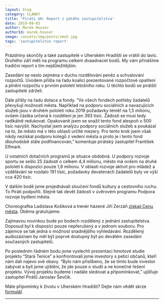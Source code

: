 ```yaml
---
layout: blog
category: CLANKY
title: 'Piráti UH: Report z pátého zastupitelstva'
date: 2019-09-03
author: Marek Houser
authorId: marek.houser
image: /assets/img/posts/zmuh.jpg
tags: 'zastupitelstvo report'
---
```

Prázdniny skončily a také zastupitelé v Uherském Hradišti se vrátili do lavic. Druhého září měli na programu celkem dvaadvacet bodů.  My vám přinášíme tradiční report s tím nejdůležitějším.

Zasedání se neslo zejména v duchu rozdělování peněz a schvalování rozpočtů. Úvodem přišla na řadu koalicí prezentované rozpočtové opatření a plnění rozpočtu v prvním pololetí letošního roku. U těchto bodů se pirátští zastupitelé zdrželi.

Dále přišly na řadu dotace a fondy. “Ve všech fondech potřeby žadatelů převyšují možnosti města. Například
na podporu sociálních a navazujících služeb jsou v druhém pololetí roku 2019 požadavky téměř na 1,5 milionu, ovšem částka určená k rozdělení je jen 393 tisíc. Žádosti se musí tedy radikálně redukovat. Opakovaně jsem se snažil tento fond alespoň o 500 tisíc navýšit. Nachystal jsem analýzu podpory sociálních služeb a poukázal na to, že město má v této oblasti určité mezery. Pro tento krok jsem však nikdy nezískal podporu kolegů z vedení města a proto je i tento fond dlouhodobě stále podfinancován,” komentuje pirátský zastupitel František Elfmark.

U ostatních dotačních programů je situace obdobná. U podpory rozvoje sportu se sešlo 25 žádostí o celkem 4,4 milionu, město má ovšem na druhé pololetí k dispozici pouze 1,8 milionu. V oblasti rozvoje aktivit pro mládež a vzdělávání se rozdalo 191 tisíc, požadavky devatenácti žadatelů byly ve výši cca 420 tisíc.

V dalším bodě jsme projednávali sloučení fondů kultury a cestovního ruchu. To Piráti podpořili. Stejně tak devět žádostí v úvěrovém programu Podpora rozvoje bydlení města.

Choreografka Ladislava Košíková a trenér házené Jiří Zerzáň <a href="https://www.mesto-uh.cz/cena-mesta-uherske-hradiste-pripadne-choreografce-a" target="_blank">získají Cenu města</a>. Oběma gratulujeme.

Zajímavou novinkou bude po bodech rozdělený z jednání zastupitelstva. Doposud byl k dispozici pouze nepřerušený a v jednom souboru. Pro zájemce se tak jedná o možnost snadnějšího vyhledávání. Rozdělený audiozáznam by měl být poprvé dostupný být po devátém zasedání současných zastupitelů.

Po posledním řádném bodu jsme vyslechli prezentaci hmotové studie projektu “Stará Tenice” a konfrontovali jsme investory s peticí občanů, kteří nám dali najevo své obavy. “Bylo nám přislíbeno, že se tímto bude investor zabývat a byli jsme ujištěni, že jde pouze o studii a ne konečné řešení projektu. Vývoj projektu budeme i nadále sledovat a připomínkovat,” ujišťuje zastupitel Pirátů Jaroslav Ševčík.

Máte připomínky k životu v Uherském Hradišti? Dejte nám vědět skrze <a href="https://uh.pirati.cz/dotaznik/" target="_blank">formulář</a>.

- - -
